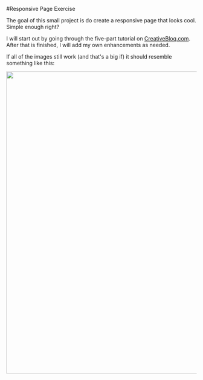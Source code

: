 #Responsive Page Exercise

The goal of this small project is do create a responsive page that looks cool. Simple enough right? 

I will start out by going through the five-part tutorial on [CreativeBloq.com](http://www.creativebloq.com/build-responsive-site-week-designing-responsively-part-1-4122851). After that is finished, I will add my own enhancements as needed. 

If all of the images still work (and that's a big if) it should resemble something like this:

[<img width="800px" src="http://media.creativebloq.futurecdn.net/sites/creativebloq.com/files/imagecache/v2_article_image/articles/article/2013/09/roadtripresponse2_original.jpg">](http://www.creativebloq.com/build-responsive-site-week-designing-responsively-part-1-4122851)